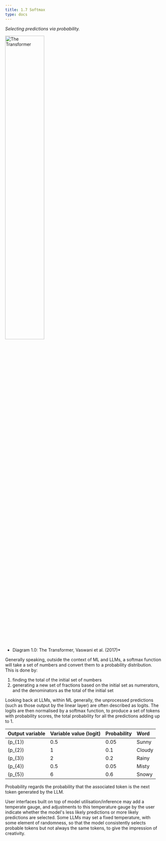 ```yaml
---
title: 1.7 Softmax
type: docs
---
```


*Selecting predictions via probability.*

<img src="/img/transformer-vaswani.png" alt="The Transformer" width="50%"/>

* Diagram 1.0: The Transformer, Vaswani et al. (2017)*


Generally speaking, outside the context of ML and LLMs, a softmax function will take a set of numbers and convert them to a probability distribution. This is done by:

1. finding the total of the initial set of numbers  
2. generating a new set of fractions based on the initial set as numerators, and the denominators as the total of the initial set

Looking back at LLMs, within ML generally, the unprocessed predictions (such as those output by the linear layer) are often described as logits. The logits are then normalised by a softmax function, to produce a set of tokens with probability scores, the total probability for all the predictions adding up to 1\.


| Output variable | Variable value (logit) | Probability | Word |
| :---- | :---- | :---- | :---- |
| \(p_{1}\) | 0.5 | 0.05 | Sunny |
| \(p_{2}\) | 1 | 0.1 | Cloudy |
| \(p_{3}\) | 2 | 0.2 | Rainy |
| \(p_{4}\) | 0.5 | 0.05 | Misty |
| \(p_{5}\) | 6 | 0.6 | Snowy |

Probability regards the probability that the associated token is the next token generated by the LLM.

User interfaces built on top of model utilisation/inference may add a temperate gauge, and adjustments to this temperature gauge by the user indicate whether the model's less likely predictions or more likely predictions are selected. Some LLMs may set a fixed temperature, with some element of randomness, so that the model consistently selects probable tokens but not always the same tokens, to give the impression of creativity.
